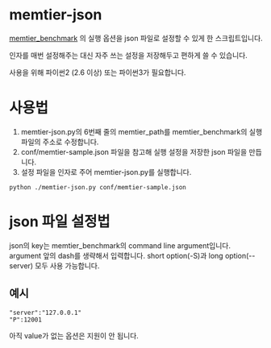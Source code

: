 # memtier-json 

[memtier_benchmark](https://github.com/RedisLabs/memtier_benchmark) 의 실행 옵션을 json 파일로 설정할 수 있게 한 스크립트입니다.

인자를 매번 설정해주는 대신 자주 쓰는 설정을 저장해두고 편하게 쓸 수 있습니다.

사용을 위해 파이썬2 (2.6 이상) 또는 파이썬3가 필요합니다.

# 사용법

1. memtier-json.py의 6번째 줄의 memtier_path를 memtier_benchmark의 실행파일의 주소로 수정합니다.
2. conf/memtier-sample.json 파일을 참고해 실행 설정을 저장한 json 파일을 만듭니다. 
3. 설정 파일을 인자로 주어 memtier-json.py를 실행합니다.

```
python ./memtier-json.py conf/memtier-sample.json
```

# json 파일 설정법

json의 key는 memtier_benchmark의 command line argument입니다. argument 앞의 dash를 생략해서 입력합니다. short option(-S)과 long option(--server) 모두 사용 가능합니다.

## 예시 

```
"server":"127.0.0.1"
"P":12001
```

아직 value가 없는 옵션은 지원이 안 됩니다. 
